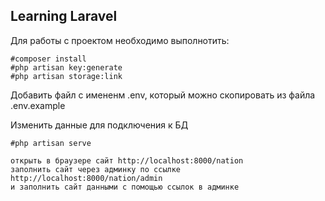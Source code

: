 ## Learning Laravel

Для работы с проектом необходимо выполнотить:
    
    #composer install
    #php artisan key:generate
    #php artisan storage:link
    

Добавить файл с имененм .env, который можно скопировать из файла .env.example

Изменить данные для подключения к БД

    #php artisan serve
    
    открыть в браузере сайт http://localhost:8000/nation
    заполнить сайт через админку по ссылке http://localhost:8000/nation/admin 
    и заполнить сайт данными с помощью ссылок в админке
